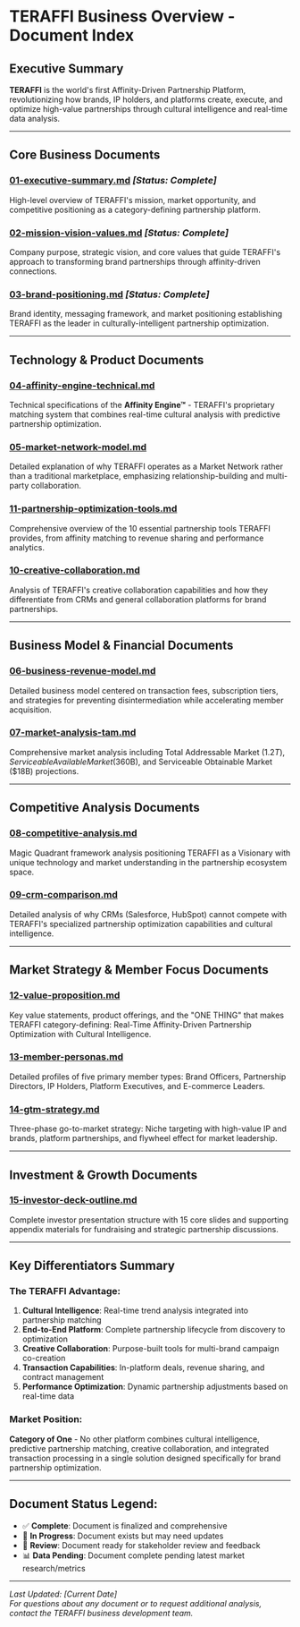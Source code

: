 # TERAFFI Business Overview - Document Index

## Executive Summary
**TERAFFI** is the world's first Affinity-Driven Partnership Platform, revolutionizing how brands, IP holders, and platforms create, execute, and optimize high-value partnerships through cultural intelligence and real-time data analysis.

---

## Core Business Documents

### [01-executive-summary.md](01-executive-summary.md) *[Status: Complete]*
High-level overview of TERAFFI's mission, market opportunity, and competitive positioning as a category-defining partnership platform.

### [02-mission-vision-values.md](02-mission-vision-values.md) *[Status: Complete]*
Company purpose, strategic vision, and core values that guide TERAFFI's approach to transforming brand partnerships through affinity-driven connections.

### [03-brand-positioning.md](03-brand-positioning.md) *[Status: Complete]*
Brand identity, messaging framework, and market positioning establishing TERAFFI as the leader in culturally-intelligent partnership optimization.

---

## Technology & Product Documents

### [04-affinity-engine-technical.md](04-affinity-engine-technical.md)
Technical specifications of the **Affinity Engine™** - TERAFFI's proprietary matching system that combines real-time cultural analysis with predictive partnership optimization.

### [05-market-network-model.md](05-market-network-model.md)  
Detailed explanation of why TERAFFI operates as a Market Network rather than a traditional marketplace, emphasizing relationship-building and multi-party collaboration.

### [11-partnership-optimization-tools.md](11-partnership-optimization-tools.md)
Comprehensive overview of the 10 essential partnership tools TERAFFI provides, from affinity matching to revenue sharing and performance analytics.

### [10-creative-collaboration.md](10-creative-collaboration.md)
Analysis of TERAFFI's creative collaboration capabilities and how they differentiate from CRMs and general collaboration platforms for brand partnerships.

---

## Business Model & Financial Documents

### [06-business-revenue-model.md](06-business-revenue-model.md)
Detailed business model centered on transaction fees, subscription tiers, and strategies for preventing disintermediation while accelerating member acquisition.

### [07-market-analysis-tam.md](07-market-analysis-tam.md)
Comprehensive market analysis including Total Addressable Market ($1.2T), Serviceable Available Market ($360B), and Serviceable Obtainable Market ($18B) projections.

---

## Competitive Analysis Documents

### [08-competitive-analysis.md](08-competitive-analysis.md)
Magic Quadrant framework analysis positioning TERAFFI as a Visionary with unique technology and market understanding in the partnership ecosystem space.

### [09-crm-comparison.md](09-crm-comparison.md)
Detailed analysis of why CRMs (Salesforce, HubSpot) cannot compete with TERAFFI's specialized partnership optimization capabilities and cultural intelligence.

---

## Market Strategy & Member Focus Documents

### [12-value-proposition.md](12-value-proposition.md)
Key value statements, product offerings, and the "ONE THING" that makes TERAFFI category-defining: Real-Time Affinity-Driven Partnership Optimization with Cultural Intelligence.

### [13-member-personas.md](13-member-personas.md)
Detailed profiles of five primary member types: Brand Officers, Partnership Directors, IP Holders, Platform Executives, and E-commerce Leaders.

### [14-gtm-strategy.md](14-gtm-strategy.md)
Three-phase go-to-market strategy: Niche targeting with high-value IP and brands, platform partnerships, and flywheel effect for market leadership.

---

## Investment & Growth Documents

### [15-investor-deck-outline.md](15-investor-deck-outline.md)
Complete investor presentation structure with 15 core slides and supporting appendix materials for fundraising and strategic partnership discussions.

---

## Key Differentiators Summary

### The TERAFFI Advantage:
1. **Cultural Intelligence**: Real-time trend analysis integrated into partnership matching
2. **End-to-End Platform**: Complete partnership lifecycle from discovery to optimization  
3. **Creative Collaboration**: Purpose-built tools for multi-brand campaign co-creation
4. **Transaction Capabilities**: In-platform deals, revenue sharing, and contract management
5. **Performance Optimization**: Dynamic partnership adjustments based on real-time data

### Market Position:
**Category of One** - No other platform combines cultural intelligence, predictive partnership matching, creative collaboration, and integrated transaction processing in a single solution designed specifically for brand partnership optimization.

---

## Document Status Legend:
- ✅ **Complete**: Document is finalized and comprehensive
- 📝 **In Progress**: Document exists but may need updates
- 🔄 **Review**: Document ready for stakeholder review and feedback
- 📊 **Data Pending**: Document complete pending latest market research/metrics

---

*Last Updated: [Current Date]*  
*For questions about any document or to request additional analysis, contact the TERAFFI business development team.*